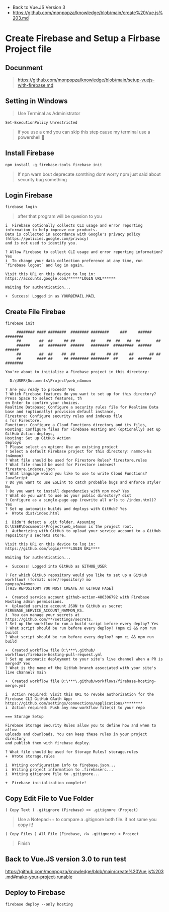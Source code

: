 - Back to Vue.JS Version 3
- https://github.com/monpopza/knowledge/blob/main/create%20Vue.js%203.md
# Create Firebase and Setup a Firbase Project file
## Docunment 
> https://github.com/monpopza/knowledge/blob/main/setup-vuejs-with-firebase.md

## Setting in Windows
> Use Terminal as Administrator
```
Set-ExecutionPolicy Unrestricted 
```
> if you use a cmd you can skip this step cause my terminal use a powershell 🐚

## Install Firebase 
```
npm install -g firebase-tools firebase init
```
> If npn warn bout deprecate somthing dont worry npm just said about security bug something

## Login Firebase
```
firebase login
```
> after that program will be quesion to you
```
i  Firebase optionally collects CLI usage and error reporting information to help improve our products. 
Data is collected in accordance with Google's privacy policy (https://policies.google.com/privacy) 
and is not used to identify you.

? Allow Firebase to collect CLI usage and error reporting information? Yes
i  To change your data collection preference at any time, run `firebase logout` and log in again.

Visit this URL on this device to log in:
https://accounts.google.com/******LOGIN URL******

Waiting for authentication...

+  Success! Logged in as YOUR@EMAIL.MAIL
```

## Create File Firebae
```
firebase init

     ######## #### ########  ######## ########     ###     ######  ########
     ##        ##  ##     ## ##       ##     ##  ##   ##  ##       ##
     ######    ##  ########  ######   ########  #########  ######  ######
     ##        ##  ##    ##  ##       ##     ## ##     ##       ## ##
     ##       #### ##     ## ######## ########  ##     ##  ######  ########

You're about to initialize a Firebase project in this directory:

  D:\USER\Documents\Project\web_n4mmon

? Are you ready to proceed? Yes
? Which Firebase features do you want to set up for this directory? Press Space to select features, th
en Enter to confirm your choices. 
Realtime Database: Configure a security rules file for Realtime Data
base and (optionally) provision default instance, 
Firestore: Configure security rules and indexes file
s for Firestore, 
Functions: Configure a Cloud Functions directory and its files, 
Hosting: Configure files for Firebase Hosting and (optionally) set up GitHub Action deploys, 
Hosting: Set up GitHub Action
deploys
? Please select an option: Use an existing project
? Select a default Firebase project for this directory: nammon-ks (n4mmon)
? What file should be used for Firestore Rules? firestore.rules
? What file should be used for Firestore indexes? firestore.indexes.json
? What language would you like to use to write Cloud Functions? JavaScript
? Do you want to use ESLint to catch probable bugs and enforce style? No
? Do you want to install dependencies with npm now? Yes
? What do you want to use as your public directory? dist
? Configure as a single-page app (rewrite all urls to /index.html)? Yes
? Set up automatic builds and deploys with GitHub? Yes
+  Wrote dist/index.html

i  Didn't detect a .git folder. Assuming D:\USER\Documents\Project\web_n4mmon is the project root.
i  Authorizing with GitHub to upload your service account to a GitHub repository's secrets store.

Visit this URL on this device to log in:
https://github.com/login/****LOGIN URL****

Waiting for authentication...

+  Success! Logged into GitHub as GITHUB_USER

? For which GitHub repository would you like to set up a GitHub workflow? (format: user/repository) mo
npopza/n4mmon
[THIS REPOSITORY YOU MUST CREATE AT GITHUB PAGE]

+  Created service account github-action-486306792 with Firebase Hosting admin permissions.
+  Uploaded service account JSON to GitHub as secret FIREBASE_SERVICE_ACCOUNT_NAMMON_KS.
i  You can manage your secrets at https://github.com/**/settings/secrets.
? Set up the workflow to run a build script before every deploy? Yes
? What script should be run before every deploy? (npm ci && npm run build)
? What script should be run before every deploy? npm ci && npm run build

+  Created workflow file D:\***\.github/
workflows/firebase-hosting-pull-request.yml
? Set up automatic deployment to your site's live channel when a PR is merged? Yes
? What is the name of the GitHub branch associated with your site's live channel? main

+  Created workflow file D:\***\.github/workflows/firebase-hosting-merge.yml

i  Action required: Visit this URL to revoke authorization for the Firebase CLI GitHub OAuth App:
https://github.com/settings/connections/applications/********
i  Action required: Push any new workflow file(s) to your repo

=== Storage Setup

Firebase Storage Security Rules allow you to define how and when to allow
uploads and downloads. You can keep these rules in your project directory
and publish them with firebase deploy.

? What file should be used for Storage Rules? storage.rules
+  Wrote storage.rules

i  Writing configuration info to firebase.json...
i  Writing project information to .firebaserc...
i  Writing gitignore file to .gitignore...

+  Firebase initialization complete!
```
## Copy Edit File to Vue Folder
``` ( Copy Text ) .gitignore (Firebase) >> .gitignore (Project) ```
> Use a Notepad++ to compare a .gitignore both file. if not same you copy it!

``` ( Copy Files ) All File (Firebase, เว้น .gitignore) > Project ```
> Finish

## Back to Vue.JS version 3.0 to run test
https://github.com/monpopza/knowledge/blob/main/create%20Vue.js%203.md#make-your-project-runable

## Deploy to Firebase
``` firebase deploy --only hosting  ```
